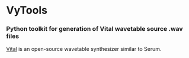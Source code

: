 # VyTools

### Python toolkit for generation of Vital wavetable source .wav files

[Vital](https://vital.audio/) is an open-source wavetable synthesizer similar to Serum.
